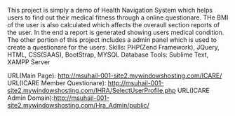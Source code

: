 This project is simply a demo of Health Navigation System which helps users to find out their medical fitness through a online questionare. THe BMI of the user is also calculated which affects the overaull section reports of the user. In the end a report is generated showing users medical condition.
The other portion of this project includes a admin panel which is used to create a questionare for the users.
Skills: PHP(Zend Framework), JQuery, HTML, CSS(SAAS), BootStrap, MYSQL Database
Tools: Sublime Text, XAMPP Server

URL(Main Page): http://msuhail-001-site2.mywindowshosting.com/ICARE/
URL(ICARE Member Questionare): http://msuhail-001-site2.mywindowshosting.com/IHRA/SelectUserProfile.php
URL(ICARE Admin Domain):http://msuhail-001-site2.mywindowshosting.com/Hra_Admin/public/